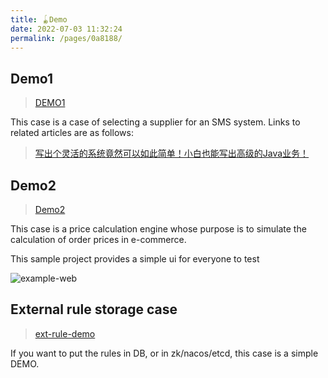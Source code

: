 ```yaml
---
title: 🪀Demo
date: 2022-07-03 11:32:24
permalink: /pages/0a8188/
---
```


## Demo1

> [DEMO1](https://github.com/bryan31/message-demo)

This case is a case of selecting a supplier for an SMS system. Links to related articles are as follows:

> [写出个灵活的系统竟然可以如此简单！小白也能写出高级的Java业务！](https://segmentfault.com/a/1190000042084710)

## Demo2

> [Demo2](https://gitee.com/bryan31/liteflow-example)

This case is a price calculation engine whose purpose is to simulate the calculation of order prices in e-commerce.

This sample project provides a simple ui for everyone to test

![example-web](/img/example-web.png)

## External rule storage case

> [ext-rule-demo](https://github.com/bryan31/liteflow-ext-rule-demo)

If you want to put the rules in DB, or in zk/nacos/etcd, this case is a simple DEMO.